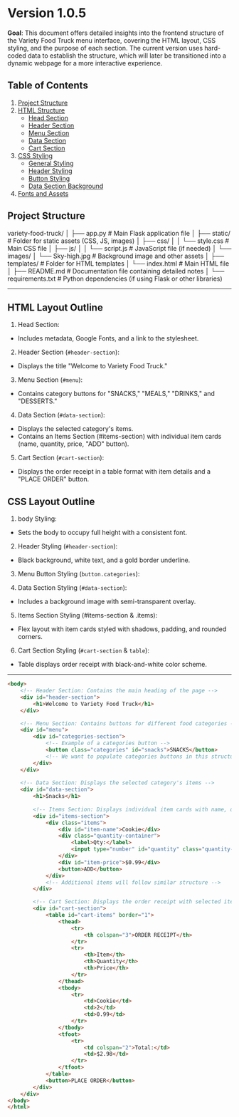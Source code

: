 # Version 1.0.5

**Goal**: This document offers detailed insights into the frontend structure of the Variety Food Truck menu interface, covering the HTML layout, CSS styling, and the purpose of each section. The current version uses hard-coded data to establish the structure, which will later be transitioned into a dynamic webpage for a more interactive experience.

## Table of Contents
1. [Project Structure](#project-structure)
2. [HTML Structure](#html-structure)
   - [Head Section](#head-section)
   - [Header Section](#header-section)
   - [Menu Section](#menu-section)
   - [Data Section](#data-section)
   - [Cart Section](#cart-section)
3. [CSS Styling](#css-styling)
   - [General Styling](#general-styling)
   - [Header Styling](#header-styling)
   - [Button Styling](#button-styling)
   - [Data Section Background](#data-section-background)
4. [Fonts and Assets](#fonts-and-assets)

## Project Structure

variety-food-truck/
│
├── app.py                   # Main Flask application file 
│
├── static/                  # Folder for static assets (CSS, JS, images)
│   ├── css/
│   │   └── style.css        # Main CSS file
│   ├── js/
│   │   └── script.js        # JavaScript file (if needed)
│   └── images/
│       └── Sky-high.jpg     # Background image and other assets
│
├── templates/               # Folder for HTML templates
│   └── index.html           # Main HTML file
│
├── README.md                # Documentation file containing detailed notes
│
└── requirements.txt         # Python dependencies (if using Flask or other libraries)


---

## HTML Layout Outline

1. Head Section:
- Includes metadata, Google Fonts, and a link to the stylesheet.

2. Header Section (`#header-section`):
- Displays the title "Welcome to Variety Food Truck."

3. Menu Section (`#menu`):
- Contains category buttons for "SNACKS," "MEALS," "DRINKS," and "DESSERTS."

4. Data Section (`#data-section`):
- Displays the selected category's items.
- Contains an Items Section (#items-section) with individual item cards (name, quantity, price, "ADD" button).

5. Cart Section (`#cart-section`):
- Displays the order receipt in a table format with item details and a "PLACE ORDER" button.

## CSS Layout Outline

1. body Styling:
- Sets the body to occupy full height with a consistent font.

2. Header Styling (`#header-section`):
- Black background, white text, and a gold border underline.

3. Menu Button Styling (`button.categories`):

4. Data Section Styling (`#data-section`):
- Includes a background image with semi-transparent overlay.

5. Items Section Styling (#items-section & .items):
- Flex layout with item cards styled with shadows, padding, and rounded corners.

6. Cart Section Styling (`#cart-section` & `table`):
- Table displays order receipt with black-and-white color scheme.

---

```html
<body>
    <!-- Header Section: Contains the main heading of the page -->
    <div id="header-section">
        <h1>Welcome to Variety Food Truck</h1>
    </div>

    <!-- Menu Section: Contains buttons for different food categories -->
    <div id="menu">
        <div id="categories-section">
            <!-- Example of a categories button -->
            <button class="categories" id="snacks">SNACKS</button>  
            <!-- We want to populate categories buttons in this structure -->
        </div>
    </div>
    
    <!-- Data Section: Displays the selected category's items -->
    <div id="data-section"> 
        <h1>Snacks</h1>    
        
        <!-- Items Section: Displays individual item cards with name, quantity, price, and add button -->
        <div id="items-section">        
            <div class="items">
                <div id="item-name">Cookie</div>
                <div class="quantity-container">
                    <label>Qty:</label>
                    <input type="number" id="quantity" class="quantity-input" value="1" min="1"/>    
                </div>
                <div id="item-price">$0.99</div>
                <button>ADD</button>   
            </div> 
            <!-- Additional items will follow similar structure -->
        </div>

        <!-- Cart Section: Displays the order receipt with selected items -->
        <div id="cart-section">
            <table id="cart-items" border="1">
                <thead>
                    <tr>
                        <th colspan="3">ORDER RECEIPT</th>
                    </tr>
                    <tr>
                        <th>Item</th>
                        <th>Quantity</th>
                        <th>Price</th>
                    </tr>
                </thead>
                <tbody>
                    <tr>
                        <td>Cookie</td>
                        <td>2</td>
                        <td>0.99</td>
                    </tr>
                </tbody>    
                <tfoot>
                    <tr>
                        <td colspan="2">Total:</td>
                        <td>$2.98</td>
                    </tr>
                </tfoot>
            </table>
            <button>PLACE ORDER</button>
        </div>
    </div>
</body>
</html>

```

